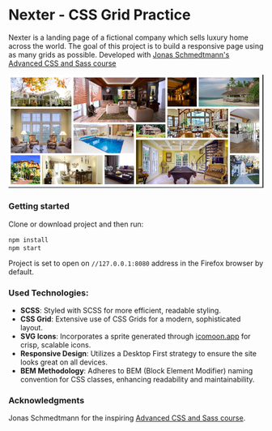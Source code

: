 # Nexter - CSS Grid Practice

Nexter is a landing page of a fictional company which sells luxury home across the world. The goal of this project is to build a responsive page using as many grids as possible.
Developed with [Jonas Schmedtmann's Advanced CSS and Sass course](https://www.udemy.com/course/advanced-css-and-sass/)

![Nexter - Gallery With Grid CSS](img/readme/gallery.png)

### Getting started

Clone or download project and then run:

```
npm install
npm start
```

Project is set to open on `//127.0.0.1:8080` address in the Firefox browser by default.

### Used Technologies:

- **SCSS**: Styled with SCSS for more efficient, readable styling.
- **CSS Grid**: Extensive use of CSS Grids for a modern, sophisticated layout.
- **SVG Icons**: Incorporates a sprite generated through [icomoon.app](icomoon.app) for crisp, scalable icons.
- **Responsive Design**: Utilizes a Desktop First strategy to ensure the site looks great on all devices.
- **BEM Methodology**: Adheres to BEM (Block Element Modifier) naming convention for CSS classes, enhancing readability and maintainability.

### Acknowledgments

Jonas Schmedtmann for the inspiring [ Advanced CSS and Sass course](https://www.udemy.com/course/advanced-css-and-sass/).

